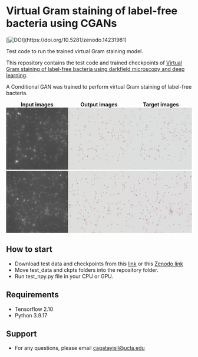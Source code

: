 # Virtual Gram staining of label-free bacteria using CGANs

[![DOI]([https://zenodo.org/badge/894327862.svg](https://zenodo.org/badge/DOI/10.5281/zenodo.14232360.svg))](https://doi.org/10.5281/zenodo.14231981)

 Test code to run the trained virtual Gram staining model.


This repository contains the test code and trained checkpoints of [Virtual Gram staining of label-free bacteria using darkfield microscopy and deep learning](https://arxiv.org/abs/2407.12337).

A Conditional GAN was trained to perform virtual Gram staining of label-free bacteria.


<div style="display: flex; justify-content: space-between; align-items: center;">
  <div style="text-align: center;">
    <strong>Input images</strong><br>
    <img src="exp_1/test_images/2_22_inp_df_0min1plus1_2.jpg" width="200"/>
    <img src="exp_1/test_images/5_38_inp_df_0min1plus1_2.jpg" width="200"/>
    <!-- Add more input images as needed -->
  </div>
  <div style="text-align: center;">
    <strong>Output images</strong><br>
    <img src="exp_1/test_images/2_22_out.jpg" width="200"/>
    <img src="exp_1/test_images/5_38_out.jpg" width="200"/>

  </div>
  <div style="text-align: center;">
    <strong>Target images</strong><br>
    <img src="exp_1/test_images/2_22_tar.jpg" width="200"/>
    <img src="exp_1/test_images/5_38_tar.jpg" width="200"/>

  </div>
</div>


## How to start
* Download test data and checkpoints from this [link](https://drive.google.com/drive/folders/1f9eNcxyflmZJ7G47pdd6KyEzRdBxuTiU?usp=drive_link) or this [Zenodo link](https://zenodo.org/records/14232054)
* Move test_data and ckpts folders into the repository folder.
* Run test_npy.py file in your CPU or GPU.

## Requirements
* Tensorflow 2.10
* Python 3.9.17


## Support
* For any questions, please email cagatayisil@ucla.edu

